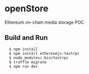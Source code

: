 # openStore

Ethereum on-chain media storage POC

## Build and Run

```
  $ npm install
  $ npm install ethereumjs-testrpc
  $ node_modules/.bin/testrpc
  $ truffle migrate
  $ npm run dev
```

